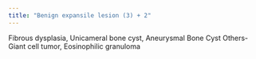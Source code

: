 ```yaml
---
title: "Benign expansile lesion (3) + 2"
---
```

Fibrous dysplasia, Unicameral bone cyst, Aneurysmal Bone Cyst Others- Giant cell tumor, Eosinophilic granuloma

